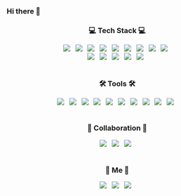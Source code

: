 ### Hi there 👋

<!--
**gaeunamy/gaeunamy** is a ✨ _special_ ✨ repository because its `README.md` (this file) appears on your GitHub profile.

Here are some ideas to get you started:

- 🔭 I’m currently working on ...
- 🌱 I’m currently learning ...
- 👯 I’m looking to collaborate on ...
- 🤔 I’m looking for help with ...
- 💬 Ask me about ...
- 📫 How to reach me: ...
- 😄 Pronouns: ...
- ⚡ Fun fact: ...
-->


<h3 align="center">💻 Tech Stack 💻</h3>
<p align="center"> 
<img src="https://img.shields.io/badge/C-A8B9CC?style=flat-square&logo=C&logoColor=white"/></a> &nbsp
<img src="https://img.shields.io/badge/C++-00599C?style=flat-square&logo=c%2B%2B&logoColor=white"/></a> &nbsp 
<img src="https://img.shields.io/badge/Python-3776AB?style=flat-square&logo=Python&logoColor=white"/></a> &nbsp
<img src="https://img.shields.io/badge/Java-007396?style=flat-square&logo=OpenJDK&logoColor=white"/></a> &nbsp
<img src="https://img.shields.io/badge/YOLOv5-EE4C2C?style=flat-square&logo=PyTorch&logoColor=white"/> &nbsp 
<img src="https://img.shields.io/badge/OpenCV-5C3EE8?style=flat-square&logo=OpenCV&logoColor=white"/></a> &nbsp 
<img src="https://img.shields.io/badge/Linux-FCC624?style=flat-square&logo=Linux&logoColor=black"/> &nbsp
<img src="https://img.shields.io/badge/SQL-003B57?style=flat-square&logo=SQLite&logoColor=white"/> &nbsp
<img src="https://img.shields.io/badge/Spring Boot-6DB33F?style=flat-square&logo=Spring Boot&logoColor=white"/> &nbsp 
<br>
<img src="https://img.shields.io/badge/JavaScript-7952B3?style=flat-square&logo=javascript&logoColor=white"/> &nbsp
<img src="https://img.shields.io/badge/Node.js-5FA04E?style=flat-square&logo=nodedotjs&logoColor=white"/> &nbsp
<img src="https://img.shields.io/badge/Next.js-000000?style=flat-square&logo=nextdotjs&logoColor=white"/> &nbsp
<img src="https://img.shields.io/badge/HTML-E34F26?style=flat-square&logo=HTML5&logoColor=white"/> &nbsp
<img src="https://img.shields.io/badge/CSS-1572B6?style=flat-square&logo=CSS&logoColor=white"/> &nbsp
<br><br>

<h3 align="center">🛠 Tools 🛠</h3>
<p align="center"> 
<img src="https://img.shields.io/badge/Visual Studio-5C2D91?style=flat-square&logo=Visual Studio&logoColor=white"/> &nbsp 
<img src="https://img.shields.io/badge/Visual Studio Code-007ACC?style=flat-square&logo=Visual Studio Code&logoColor=white"/> &nbsp 
<img src="https://img.shields.io/badge/Android Studio-3DDC84?style=flat-square&logo=Android Studio&logoColor=white"/> &nbsp 
<img src="https://img.shields.io/badge/Eclipse IDE-525C86?style=flat-square&logo=Eclipse IDE&logoColor=white"/> &nbsp 
<img src="https://img.shields.io/badge/IntelliJ IDEA-000000?style=flat-square&logo=IntelliJ IDEA&logoColor=white"/> &nbsp 
<img src="https://img.shields.io/badge/Jupyter-F37626?style=flat-square&logo=Jupyter&logoColor=white"/> &nbsp 
<img src="https://img.shields.io/badge/Pycharm-000000?style=flat-square&logo=Pycharm&logoColor=white"/> &nbsp 
<img src="https://img.shields.io/badge/Spyder-FF0000?style=flat-square&logo=Spyder IDE&logoColor=white"/> &nbsp 
<img src="https://img.shields.io/badge/Streamlit-FF4B4B?style=flat-square&logo=Streamlit&logoColor=white"/> &nbsp
<img src="https://img.shields.io/badge/Sourcetree-0052CC?style=flat-square&logo=Sourcetree&logoColor=white"/> &nbsp
<br><br>

<h3 align="center">💬 Collaboration 💬</h3>
<p align="center"> 
<img src="https://img.shields.io/badge/Notion-000000?style=flat-square&logo=Notion&logoColor=white"/> &nbsp 
<img src="https://img.shields.io/badge/Slack-4A154B?style=flat-square&logo=Slack&logoColor=white"/> &nbsp 
<img src="https://img.shields.io/badge/Discord-5865F2?style=flat-square&logo=Discord&logoColor=white"/> &nbsp 
<br><br>
  
<h3 align="center">💌 Me 💌</h3>
<p align="center">
<a href="https://www.instagram.com/sometting20/" target="_blank"><img src="https://img.shields.io/badge/Instagram-E4405F?style=flat-square&logo=Instagram&logoColor=white"/></a></a> &nbsp
<a href="mailto:kge2015@naver.com" target="_blank"><img src="https://img.shields.io/badge/Gmail-EA4335?style=flat-square&logo=Gmail&logoColor=white"/></a></a> &nbsp
<a target="_blank"><img src="https://img.shields.io/badge/Obsidian-7C3AED?style=flat-square&logo=Obsidian&logoColor=white"/></a></a> &nbsp</p>

<h3 align="center">&nbsp</h3>




<div align="center">
<!-- ![Anurag's github stats](https://github-readme-stats.vercel.app/api?username=gaeunamy&show_icons=true&theme=vue) -->

<!-- ![Anurag's GitHub stats](https://github-readme-stats.vercel.app/api?username=gaeunamy&hide=contribs,prs&show_icons=true&theme=graywhite) -->

</div>

<br>

<div align="center">
  

